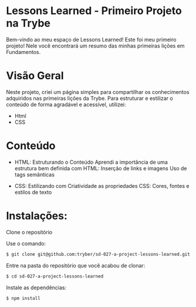 
# Lessons Learned - Primeiro Projeto na Trybe
Bem-vindo ao meu espaço de Lessons Learned! Este foi meu primeiro projeto! Nele você encontrará um resumo das minhas primeiras lições em Fundamentos.

# Visão Geral
Neste projeto, criei um página simples para compartilhar os conhecimentos adquiridos nas primeiras lições da Trybe. Para estruturar e estilizar o conteúdo de forma agradável e acessível, utilizei:

- Html
- CSS

# Conteúdo
 - HTML: Estruturando o Conteúdo
Aprendi a importância de uma estrutura bem definida com HTML:
Inserção de links e imagens
Uso de tags semânticas

- CSS: Estilizando com Criatividade as propriedades CSS:
Cores, fontes e estilos de texto

# Instalações:
Clone o repositório

Use o comando: 
```bash
$ git clone git@github.com:tryber/sd-027-a-project-lessons-learned.git
```

Entre na pasta do repositório que você acabou de clonar:
```bash
$ cd sd-027-a-project-lessons-learned
```

Instale as dependências:
```bsh
$ npm install
```


